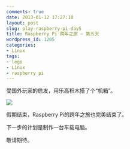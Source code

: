 ```yaml
---
comments: true
date: 2013-01-12 17:27:18
layout: post
slug: play-raspberry-pi-day5
title: Raspberry Pi 跨年之旅 – 第五天
wordpress_id: 1205
categories:
- Linux
tags:
- lego
- Linux
- raspberry pi
---
```


受国外玩家的启发，用乐高积木搭了个“机箱”。





[![](http://guoyong.me/blog/wp-content/uploads/2013/01/lego-case-150x150.jpg)](http://guoyong.me/blog/wp-content/uploads/2013/01/lego-case.jpg)





假期结束，Raspberry Pi的跨年之旅也完美结束了。





下一步的计划是制作一台车载电脑。





敬请期待。




